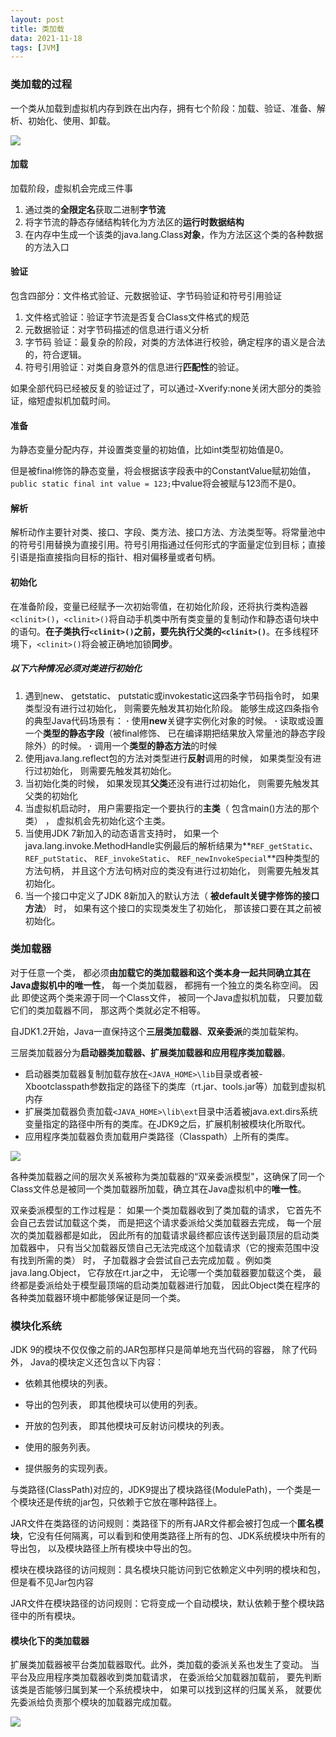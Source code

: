 ```yaml
---
layout: post
title: 类加载
data: 2021-11-18
tags: [JVM]
---
```


### 类加载的过程

一个类从加载到虚拟机内存到跌在出内存，拥有七个阶段：加载、验证、准备、解析、初始化、使用、卸载。

![](https://gitee.com/wecouldwin/blog-imag/raw/master/img/20211118214846.png)

#### 加载

加载阶段，虚拟机会完成三件事

1. 通过类的**全限定名**获取二进制**字节流**
2. 将字节流的静态存储结构转化为方法区的**运行时数据结构**
3. 在内存中生成一个该类的java.lang.Class**对象**，作为方法区这个类的各种数据的方法入口

#### 验证

包含四部分：文件格式验证、元数据验证、字节码验证和符号引用验证

1. 文件格式验证：验证字节流是否复合Class文件格式的规范
2. 元数据验证：对字节码描述的信息进行语义分析
3. 字节码 验证：最复杂的阶段，对类的方法体进行校验，确定程序的语义是合法的，符合逻辑。
4. 符号引用验证：对类自身意外的信息进行**匹配性**的验证。

如果全部代码已经被反复的验证过了，可以通过-Xverify:none关闭大部分的类验证，缩短虚拟机加载时间。

#### 准备

为静态变量分配内存，并设置类变量的初始值，比如int类型初始值是0。

但是被final修饰的静态变量，将会根据该字段表中的ConstantValue赋初始值，`public static final int value = 123;`中value将会被赋与123而不是0。

#### 解析

解析动作主要针对类、接口、字段、类方法、接口方法、方法类型等。将常量池中的符号引用替换为直接引用。符号引用指通过任何形式的字面量定位到目标；直接引语是指直接指向目标的指针、相对偏移量或者句柄。

#### 初始化

在准备阶段，变量已经赋予一次初始零值，在初始化阶段，还将执行类构造器`<clinit>()`，`<clinit>()`将自动手机类中所有类变量的复制动作和静态语句块中的语句。**在子类执行`<clinit>()`之前，要先执行父类的`<clinit>()`**。在多线程环境下，`<clinit>()`将会被正确地加锁**同步**。

##### 以下六种情况必须对类进行初始化

1. 遇到new、 getstatic、 putstatic或invokestatic这四条字节码指令时， 如果类型没有进行过初始化， 则需要先触发其初始化阶段。 能够生成这四条指令的典型Java代码场景有：
   **·** 使用**new**关键字实例化对象的时候。
   **·** 读取或设置一个**类型的静态字段**（被final修饰、 已在编译期把结果放入常量池的静态字段除外）的时候。
   **·** 调用一个**类型的静态方法**的时候  
2. 使用java.lang.reflect包的方法对类型进行**反射**调用的时候， 如果类型没有进行过初始化， 则需要先触发其初始化。  
3. 当初始化类的时候， 如果发现其**父类**还没有进行过初始化， 则需要先触发其父类的初始化  
4. 当虚拟机启动时， 用户需要指定一个要执行的**主类**（ 包含main()方法的那个类） ， 虚拟机会先初始化这个主类。  
5. 当使用JDK 7新加入的动态语言支持时， 如果一个java.lang.invoke.MethodHandle实例最后的解析结果为**`REF_getStatic`、 `REF_putStatic`、 `REF_invokeStatic`、 `REF_newInvokeSpecial`**四种类型的方法句柄， 并且这个方法句柄对应的类没有进行过初始化， 则需要先触发其初始化。  
6. 当一个接口中定义了JDK 8新加入的默认方法（ **被default关键字修饰的接口方法**） 时， 如果有这个接口的实现类发生了初始化， 那该接口要在其之前被初始化。  



### 类加载器

对于任意一个类， 都必须**由加载它的类加载器和这个类本身一起共同确立其在Java虚拟机中的唯一性**， 每一个类加载器， 都拥有一个独立的类名称空间。 因此 即使这两个类来源于同一个Class文件， 被同一个Java虚拟机加载， 只要加载它们的类加载器不同， 那这两个类就必定不相等。  

自JDK1.2开始，Java一直保持这个**三层类加载器**、**双亲委派**的类加载架构。

三层类加载器分为**启动器类加载器、扩展类加载器和应用程序类加载器**。

- 启动器类加载器复制加载存放在`<JAVA_HOME>\lib`目录或者被-Xbootclasspath参数指定的路径下的类库（rt.jar、tools.jar等）加载到虚拟机内存
- 扩展类加载器负责加载`<JAVA_HOME>\lib\ext`目录中活着被java.ext.dirs系统变量指定的路径中所有的类库。在JDK9之后，扩展机制被模块化所取代。
- 应用程序类加载器负责加载用户类路径（Classpath）上所有的类库。

![](https://gitee.com/wecouldwin/blog-imag/raw/master/img/20211120164247.png)

各种类加载器之间的层次关系被称为类加载器的“双亲委派模型"，这确保了同一个Class文件总是被同一个类加载器所加载，确立其在Java虚拟机中的**唯一性**。

双亲委派模型的工作过程是： 如果一个类加载器收到了类加载的请求， 它首先不会自己去尝试加载这个类， 而是把这个请求委派给父类加载器去完成， 每一个层次的类加载器都是如此， 因此所有的加载请求最终都应该传送到最顶层的启动类加载器中， 只有当父加载器反馈自己无法完成这个加载请求（它的搜索范围中没有找到所需的类） 时， 子加载器才会尝试自己去完成加载  。例如类java.lang.Object， 它存放在rt.jar之中， 无论哪一个类加载器要加载这个类， 最终都是委派给处于模型最顶端的启动类加载器进行加载， 因此Object类在程序的各种类加载器环境中都能够保证是同一个类。



### 模块化系统

JDK 9的模块不仅仅像之前的JAR包那样只是简单地充当代码的容器， 除了代码外， Java的模块定义还包含以下内容：

- 依赖其他模块的列表。

- 导出的包列表， 即其他模块可以使用的列表。
- 开放的包列表， 即其他模块可反射访问模块的列表。
- 使用的服务列表。
- 提供服务的实现列表。  

与类路径(ClassPath)对应的，JDK9提出了模块路径(ModulePath)，一个类是一个模块还是传统的jar包，只依赖于它放在哪种路径上。

JAR文件在类路径的访问规则：类路径下的所有JAR文件都会被打包成一个**匿名模块**，它没有任何隔离，可以看到和使用类路径上所有的包、JDK系统模块中所有的导出包， 以及模块路径上所有模块中导出的包。  

模块在模块路径的访问规则：具名模块只能访问到它依赖定义中列明的模块和包，但是看不见Jar包内容

JAR文件在模块路径的访问规则：它将变成一个自动模块，默认依赖于整个模块路径中的所有模块。

#### 模块化下的类加载器

扩展类加载器被平台类加载器取代。此外，类加载的委派关系也发生了变动。 当平台及应用程序类加载器收到类加载请求， 在委派给父加载器加载前， 要先判断该类是否能够归属到某一个系统模块中， 如果可以找到这样的归属关系， 就要优先委派给负责那个模块的加载器完成加载。

![](https://gitee.com/wecouldwin/blog-imag/raw/master/img/20211120172022.png)